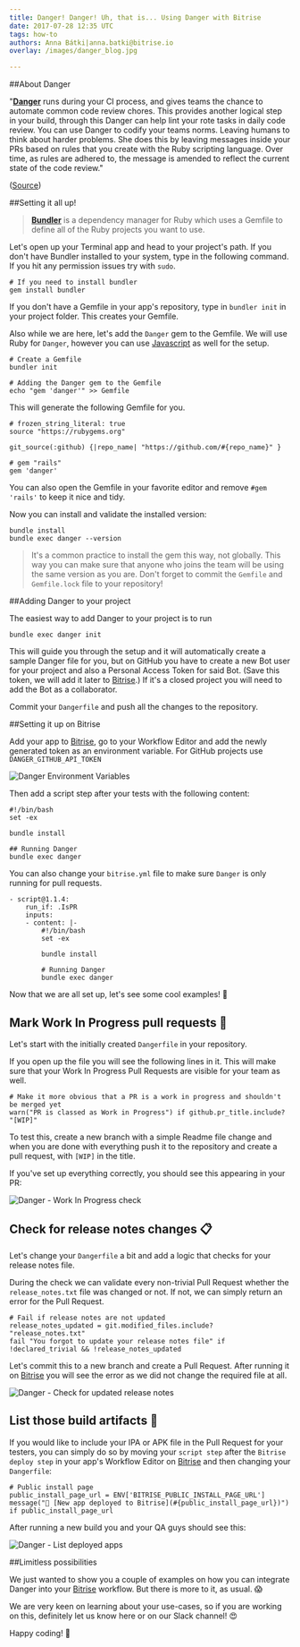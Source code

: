```yaml
---
title: Danger! Danger! Uh, that is... Using Danger with Bitrise
date: 2017-07-28 12:35 UTC
tags: how-to
authors: Anna Bátki|anna.batki@bitrise.io
overlay: /images/danger_blog.jpg

---
```

##About Danger

"[__Danger__](http://danger.systems/) runs during your CI process, and gives teams the chance to automate common code review chores.
This provides another logical step in your build, through this Danger can help lint your rote tasks in daily code review.
You can use Danger to codify your teams norms. Leaving humans to think about harder problems.
She does this by leaving messages inside your PRs based on rules that you create with the Ruby scripting language.
Over time, as rules are adhered to, the message is amended to reflect the current state of the code review."

([Source](http://danger.systems/ruby/))

##Setting it all up!

> [__Bundler__](http://bundler.io/) is a dependency manager for Ruby which uses a Gemfile to define all of the Ruby projects you want to use.

Let's open up your Terminal app and head to your project's path. If you don't have Bundler installed to your system, type in the following command. If you hit any permission issues try with `sudo`.

<pre><code># If you need to install bundler
gem install bundler
</code></pre>

If you don't have a Gemfile in your app's repository, type in `bundler init` in your project folder. This creates your Gemfile.

Also while we are here, let's add the `Danger` gem to the Gemfile. We will use Ruby for `Danger`, however you can use [Javascript](http://danger.systems/js/) as well for the setup.

<pre><code># Create a Gemfile
bundler init

# Adding the Danger gem to the Gemfile
echo "gem 'danger'" >> Gemfile
</code></pre>

This will generate the following Gemfile for you.

<pre><code># frozen_string_literal: true
source "https://rubygems.org"

git_source(:github) {|repo_name| "https://github.com/#{repo_name}" }

# gem "rails"
gem 'danger'
</code></pre>

You can also open the Gemfile in your favorite editor and remove `#gem 'rails'` to keep it nice and tidy.

Now you can install and validate the installed version:

<pre><code>bundle install
bundle exec danger --version
</code></pre>

> It's a common practice to install the gem this way, not globally. This way you can make sure that anyone who joins the team will be using the same version as you are. Don't forget to commit the `Gemfile` and `Gemfile.lock` file to your repository!

##Adding Danger to your project

The easiest way to add Danger to your project is to run

<pre><code>bundle exec danger init</code></pre>

This will guide you through the setup and it will automatically create a sample Danger file for you, but on GitHub you have to create a new Bot user for your project and also a Personal Access Token for said Bot. (Save this token, we will add it later to [Bitrise](https://www.bitrise.io?utm_source=blog).) If it's a closed project you will need to add the Bot as a collaborator.

Commit your `Dangerfile` and push all the changes to the repository.

##Setting it up on Bitrise

Add your app to [Bitrise](https://www.bitrise.io?utm_source=blog), go to your Workflow Editor and add the newly generated token as an environment variable. For GitHub projects use `DANGER_GITHUB_API_TOKEN`

![Danger Environment Variables](danger_env_vars.png)

Then add a script step after your tests with the following content:

<pre><code>#!/bin/bash
set -ex

bundle install

## Running Danger
bundle exec danger
</code></pre>

You can also change your `bitrise.yml` file to make sure `Danger` is only running for pull requests.

<pre><code>- script@1.1.4:
    run_if: .IsPR
    inputs:
    - content: |-
        #!/bin/bash
        set -ex

        bundle install

        # Running Danger
        bundle exec danger
</code></pre>

Now that we are all set up, let's see some cool examples! 👾

## Mark Work In Progress pull requests 🔨

Let's start with the initially created `Dangerfile` in your repository.

If you open up the file you will see the following lines in it. This will make sure that your Work In Progress Pull Requests are visible for your team as well.

<pre><code># Make it more obvious that a PR is a work in progress and shouldn't be merged yet
warn("PR is classed as Work in Progress") if github.pr_title.include? "[WIP]"
</code></pre>

To test this, create a new branch with a simple Readme file change and when you are done with everything push it to the repository and create a pull request, with `[WIP]` in the title.

If you've set up everything correctly, you should see this appearing in your PR:

![Danger - Work In Progress check](danger_wip.png)

## Check for release notes changes 📋

Let's change your `Dangerfile` a bit and add a logic that checks for your release notes file.

During the check we can validate every non-trivial Pull Request whether the `release_notes.txt` file was changed or not. If not, we can simply return an error for the Pull Request.

<pre><code># Fail if release notes are not updated
release_notes_updated = git.modified_files.include? "release_notes.txt"
fail "You forgot to update your release notes file" if !declared_trivial && !release_notes_updated
</code></pre>

Let's commit this to a new branch and create a Pull Request. After running it on [Bitrise](https://www.bitrise.io?utm_source=blog) you will see the error as we did not change the required file at all.

![Danger - Check for updated release notes](danger_release_notes.png)

## List those build artifacts 📱

If you would like to include your IPA or APK file in the Pull Request for your testers, you can simply do so by moving your `script step` after the `Bitrise deploy step` in your app's Workflow Editor on [Bitrise](https://www.bitrise.io?utm_source=blog) and then changing your `Dangerfile`:

<pre><code># Public install page
public_install_page_url = ENV['BITRISE_PUBLIC_INSTALL_PAGE_URL']
message("📱 [New app deployed to Bitrise](#{public_install_page_url})") if public_install_page_url
</code></pre>

After running a new build you and your QA guys should see this:

![Danger - List deployed apps](danger_deploy.png)

##Limitless possibilities

We just wanted to show you a couple of examples on how you can integrate Danger into your [Bitrise](https://www.bitrise.io?utm_source=blog) workflow. But there is more to it, as usual. 😱

We are very keen on learning about your use-cases, so if you are working on this, definitely let us know here or on our Slack channel! 😍

Happy coding! 🚀
